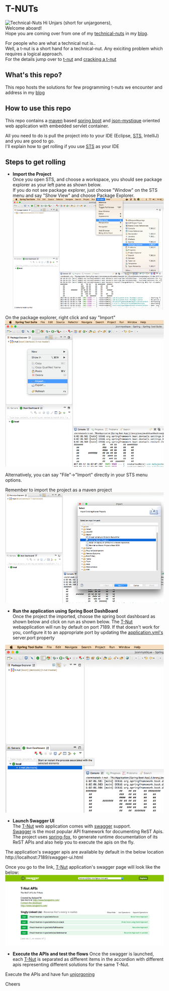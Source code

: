 # T-NUTs

![Technical-Nuts](http://blog.balajeetm.com/assets/2017-02-21/t-nuts.png)
Hi Unjars (short for unjargoners),<br>
Welcome aboard!<br>
Hope you are coming over from one of my [technical-nuts](http://blog.balajeetm.com/blog/2017/02/21/technical-nuts/) in my [blog](http://blog.balajeetm.com/).

For people who are what a technical nut is..<br>
Well, a t-nut is a short hand for a technical-nut. Any exiciting problem which requires a logical approach.<br>
For the details jump over to [t-nut](http://blog.balajeetm.com/blog/2017/02/21/technical-nuts/) and [cracking a t-nut](http://blog.balajeetm.com/blog/2017/03/08/cracking-a-tnut/)

## What's this repo?

This repo hosts the solutions for few programming t-nuts we encounter and address in my [blog](http://blog.balajeetm.com/)<br>

## How to use this repo

This repo contains a [maven](http://blog.balajeetm.com/blog/2017/02/14/why-maven/) based [spring boot](https://projects.spring.io/spring-boot/) and [json-mystique](http://github.balajeetm.com/json-mystique) oriented web application with embedded servlet container.<br>

All you need to do is pull the project into to your IDE (Eclipse, [STS](https://spring.io/tools/sts), IntelliJ) and you are good to go.<br>
I'll explain how to get rolling if you use [STS](https://spring.io/tools/sts) as your IDE

## Steps to get rolling

* **Import the Project**<br>
Once you open STS, and choose a workspace, you should see package explorer as your left pane as shown below.<br>
If you do not see package explorer, just choose "Window" on the STS menu and say "Show View" and choose Package Explorer.
![Package Explorer](/assets/packageexplorer.png)

On the package explorer, right click and say "Import"<br>
![Import Project](/assets/import.png)

Alternatively, you can say "File"->"Import" directly in your STS menu options.

Remember to import the project as a maven project<br>
![Import Maven Project](/assets/mavenproject.png)

* **Run the application using Spring Boot DashBoard**<br>
Once the project the imported, choose the spring boot dashboard as shown below and click on run as shown below.
The [T-Nut](http://blog.balajeetm.com/blog/2017/02/21/technical-nuts/) webapplication will run by default on port 7189.
If that doesn't work for you, configure it to an appropriate port by updating the [application.yml's](https://github.com/balajeetm/t-nut/blob/master/src/main/resources/application.yml) server.port property

![Run Application](/assets/startapp.png)

* **Launch Swagger UI**<br>
The [T-Nut](http://blog.balajeetm.com/blog/2017/02/21/technical-nuts/) web application comes with [swagger](http://swagger.io/) support.<br>
[Swagger](http://swagger.io/) is the most popular API framework for documenting ReST Apis.<br>
The project uses [spring-fox](https://github.com/springfox/springfox), to generate runtime documentation of its ReST APIs and also help you to execute the apis on the fly.<br>

The application's swagger apis are available by default in the below location
http://localhost:7189/swagger-ui.html

Once you go to the link, [T-Nut](http://blog.balajeetm.com/blog/2017/02/21/technical-nuts/) application's swagger page will look like the below:
![T-Nut Swagger](/assets/swagger.png)

* **Execute the APIs and test the flows**
Once the swagger is launched, each [T-Nut](http://blog.balajeetm.com/blog/2017/02/21/technical-nuts/) is separated as different items in the accordion with different apis representing different solutions for the same T-Nut.

Execute the APIs and have fun [unjorgoning](http://blog.balajeetm.com/blog/2017/02/13/welcome-aboard/)

Cheers
